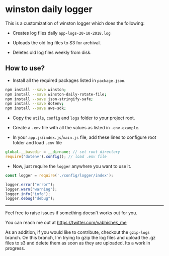 # winston daily logger

This is a customization of winston logger which does the following:

- Creates log files daily `app-logs-20-10-2018.log`

- Uploads the old log files to S3 for archival.

- Deletes old log files weekly from disk.

## How to use?

- Install all the required packages listed in `package.json`.
```bash
npm install --save winston;
npm install --save winston-daily-rotate-file;
npm install --save json-stringify-safe;
npm install --save dotenv;
npm install --save aws-sdk;
```

- Copy the `utils`, `config` and `logs` folder to your project root.

- Create a `.env` file with all the values as listed in `.env.example`.

- In your `app.js`/`index.js`/`main.js` file, add these lines to configure root folder and load `.env` file
```js
global.__basedir = __dirname; // set root directory
require('dotenv').config(); // load .env file
```

- Now, just require the `logger` anywhere you want to use it.
```js
const logger = require('./config/logger/index');

logger.error("error");
logger.warn("warning");
logger.info("info");
logger.debug("debug");
```

---
Feel free to raise issues if something doesn't works out for you. 

You can reach me out at https://twitter.com/vabhishek_me

As an addition, if you would like to contribute, checkout the `gzip-logs` branch. On this branch, I'm trying to gzip the log files and upload the .gz files to s3 and delete them as soon as they are uploaded. Its a work in progress.
